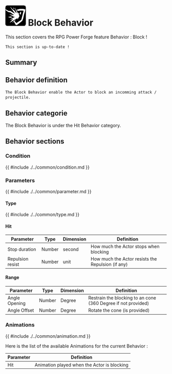 # ![behavior_icon.png](../../../../../../../media/user_manual/game_mecanics/behaviors/icons/Block.png) Block Behavior
This section covers the RPG Power Forge feature Behavior : Block !

```admonish success title="Oh yeah"
This section is up-to-date !
```

## Summary

## Behavior definition
```admonish summary title="Block Behavior"
The Block Behavior enable the Actor to block an incomming attack / projectile.
```

## Behavior categorie
The Block Behavior is under the Hit Behavior category.

## Behavior sections

### Condition
{{ #include ./../common/condition.md }}

### Parameters
{{ #include ./../common/parameter.md }}

#### Type
{{ #include ./../common/type.md }}

#### Hit
Parameter | Type | Dimension | Definition
---|---|---|---
Stop duration|Number|second|How much the Actor stops when blocking
Repulsion resist|Number|unit|How much the Actor resists the Repulsion (if any)
#### Range
Parameter | Type | Dimension | Definition
---|---|---|---
Angle Opening|Number|Degree| Restrain the blocking to an cone (360 Degree if not provided)
Angle Offset|Number|Degree| Rotate the cone (is provided)

### Animations
{{ #include ./../common/animation.md }}

Here is the list of the available Animations for the current Behavior :

Parameter |Definition
---|---
Hit|Animation played when the Actor is blocking